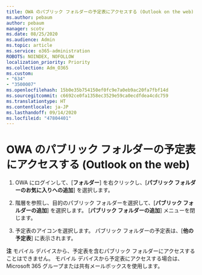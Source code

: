 ```yaml
---
title: OWA のパブリック フォルダーの予定表にアクセスする (Outlook on the web)
ms.author: pebaum
author: pebaum
manager: scotv
ms.date: 08/25/2020
ms.audience: Admin
ms.topic: article
ms.service: o365-administration
ROBOTS: NOINDEX, NOFOLLOW
localization_priority: Priority
ms.collection: Adm_O365
ms.custom:
- "634"
- "3500007"
ms.openlocfilehash: 15b0e35b754150ef0fc9e7a0eb9ac20fa7fbf14d
ms.sourcegitcommit: c6692ce0fa1358ec3529e59ca0ecdfdea4cdc759
ms.translationtype: HT
ms.contentlocale: ja-JP
ms.lasthandoff: 09/14/2020
ms.locfileid: "47804401"
---
```

# <a name="access-a-public-folder-calendar-in-owa-outlook-on-the-web"></a>OWA のパブリック フォルダーの予定表にアクセスする (Outlook on the web)

1. OWA にログインして、[**フォルダー**] を右クリックし、[**パブリック フォルダーのお気に入りへの追加**] を選択します。

2. 階層を参照し、目的のパブリック フォルダーを選択して、[**パブリック フォルダーの追加**] を選択します。 [**パブリック フォルダーの追加**] メニューを閉じます。  

3. 予定表のアイコンを選択します。 パブリック フォルダーの予定表は、[**他の予定表**] に表示されます。  

**注** モバイル デバイスから、予定表を含むパブリック フォルダーにアクセスすることはできません。 モバイル デバイスから予定表にアクセスする場合は、Microsoft 365 グループまたは共有メールボックスを使用します。